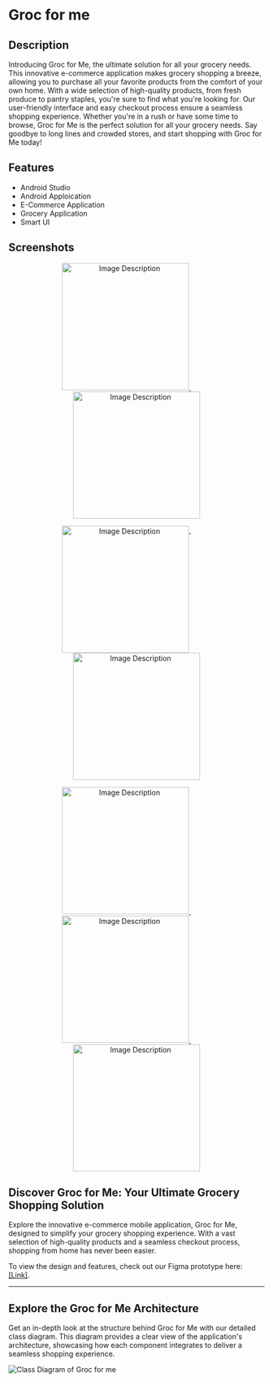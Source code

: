 
# Groc for me



## Description

Introducing Groc for Me, the ultimate solution for all your grocery needs. This innovative e-commerce application makes grocery shopping a breeze, allowing you to purchase all your favorite products from the comfort of your own home. With a wide selection of high-quality products, from fresh produce to pantry staples, you're sure to find what you're looking for. Our user-friendly interface and easy checkout process ensure a seamless shopping experience. Whether you're in a rush or have some time to browse, Groc for Me is the perfect solution for all your grocery needs. Say goodbye to long lines and crowded stores, and start shopping with Groc for Me today!
## Features

- Android Studio
- Android Apploication
- E-Commerce Application
- Grocery Application
- Smart UI

## Screenshots

<p align="center">
  <a href="https://www.figma.com/design/68zTqo0jZbzWyG8h09xABJ/Groc-for-me?node-id=0%3A1&t=q5bNB1fDaTNmDqQ6-1" target="_blank">
    <img src="https://user-images.githubusercontent.com/75428863/169760892-1abcc578-f5a7-49c8-ac89-ffbd8849c0db.jpg" alt="Image Description" width="250"/>
  </a>
  &nbsp;&nbsp;&nbsp;&nbsp;&nbsp;&nbsp;&nbsp;&nbsp;&nbsp;&nbsp;
  <a href="https://www.figma.com/design/68zTqo0jZbzWyG8h09xABJ/Groc-for-me?node-id=0%3A1&t=q5bNB1fDaTNmDqQ6-1" target="_blank">
    <img src="https://github.com/dhairyapandya05/Groc-for-me/assets/75428863/38b2b994-891b-42a6-988a-875b5e770f69" alt="Image Description" width="250"/>
  </a>
</p>

<p align="center">
  <a href="https://www.figma.com/design/68zTqo0jZbzWyG8h09xABJ/Groc-for-me?node-id=0%3A1&t=q5bNB1fDaTNmDqQ6-1" target="_blank">
    <img src="https://user-images.githubusercontent.com/75428863/169760703-cba1a1be-c2b2-4cbd-bbbb-a85dbc4aea57.jpg" alt="Image Description" width="250" style="vertical-align: top;"/>
  </a>
  &nbsp;&nbsp;&nbsp;&nbsp;&nbsp;&nbsp;&nbsp;&nbsp;&nbsp;&nbsp;
  <a href="https://www.figma.com/design/68zTqo0jZbzWyG8h09xABJ/Groc-for-me?node-id=0%3A1&t=q5bNB1fDaTNmDqQ6-1" target="_blank">
    <img src="https://user-images.githubusercontent.com/75428863/169760709-fb62323e-b0f6-469a-8a8e-b24cf4575bd8.jpg" alt="Image Description" width="250" />
  </a>
</p>


<p align="center">
  <a href="https://www.figma.com/design/68zTqo0jZbzWyG8h09xABJ/Groc-for-me?node-id=0%3A1&t=q5bNB1fDaTNmDqQ6-1" target="_blank">
    <img src="https://user-images.githubusercontent.com/75428863/169760732-115a81b5-1eb0-4fdf-a780-b8da6fb1d6dd.jpg" alt="Image Description" width="250"/>
  </a>
  &nbsp;&nbsp;&nbsp;&nbsp;&nbsp;&nbsp;&nbsp;&nbsp;&nbsp;&nbsp;
  <a href="https://www.figma.com/design/68zTqo0jZbzWyG8h09xABJ/Groc-for-me?node-id=0%3A1&t=q5bNB1fDaTNmDqQ6-1" target="_blank">
    <img src="https://user-images.githubusercontent.com/75428863/169760736-7ba900d4-43d9-452c-ae23-a749e8f8aed2.jpg" alt="Image Description" width="250"/>
  </a>
   &nbsp;&nbsp;&nbsp;&nbsp;&nbsp;&nbsp;&nbsp;&nbsp;&nbsp;&nbsp;
  <a href="https://www.figma.com/design/68zTqo0jZbzWyG8h09xABJ/Groc-for-me?node-id=0%3A1&t=q5bNB1fDaTNmDqQ6-1" target="_blank">
    <img src="https://user-images.githubusercontent.com/75428863/169760857-e8f867d4-9949-4f76-bb81-59a769ba934b.jpg" alt="Image Description" width="250"/>
  </a>
</p>

## Discover Groc for Me: Your Ultimate Grocery Shopping Solution

Explore the innovative e-commerce mobile application, Groc for Me, designed to simplify your grocery shopping experience. With a vast selection of high-quality products and a seamless checkout process, shopping from home has never been easier.

To view the design and features, check out our Figma prototype here: [[Link]](https://shorturl.at/acM6Q).

---

## Explore the Groc for Me Architecture

Get an in-depth look at the structure behind Groc for Me with our detailed class diagram. This diagram provides a clear view of the application's architecture, showcasing how each component integrates to deliver a seamless shopping experience.

![Class Diagram of Groc for me](https://github.com/user-attachments/assets/7b2b33cd-4d68-47c0-bead-47f2a8cfd0f1)









